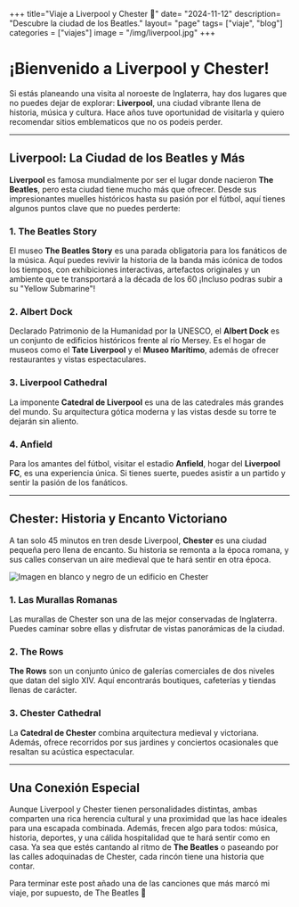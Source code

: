 +++
title="Viaje a Liverpool y Chester 🚕"
date= "2024-11-12"
description= "Descubre la ciudad de los Beatles."
layout= "page"
tags= ["viaje", "blog"]
categories = ["viajes"]
image = "/img/liverpool.jpg"
+++

# ¡Bienvenido a Liverpool y Chester!

Si estás planeando una visita al noroeste de Inglaterra, hay dos lugares que no puedes dejar de explorar: **Liverpool**, una ciudad vibrante llena de historia, música y cultura.
Hace años tuve oportunidad de visitarla y quiero recomendar sitios emblematicos que no os podeis perder.

---

## Liverpool: La Ciudad de los Beatles y Más

**Liverpool** es famosa mundialmente por ser el lugar donde nacieron **The Beatles**, pero esta ciudad tiene mucho más que ofrecer. Desde sus impresionantes muelles históricos hasta su pasión por el fútbol, aquí tienes algunos puntos clave que no puedes perderte:

### 1. The Beatles Story
El museo **The Beatles Story** es una parada obligatoria para los fanáticos de la música. Aquí puedes revivir la historia de la banda más icónica de todos los tiempos, con exhibiciones interactivas, artefactos originales y un ambiente que te transportará a la década de los 60 ¡Incluso podras subir a su "Yellow Submarine"!

### 2. Albert Dock
Declarado Patrimonio de la Humanidad por la UNESCO, el **Albert Dock** es un conjunto de edificios históricos frente al río Mersey. Es el hogar de museos como el **Tate Liverpool** y el **Museo Marítimo**, además de ofrecer restaurantes y vistas espectaculares.

### 3. Liverpool Cathedral
La imponente **Catedral de Liverpool** es una de las catedrales más grandes del mundo. Su arquitectura gótica moderna y las vistas desde su torre te dejarán sin aliento.

### 4. Anfield
Para los amantes del fútbol, visitar el estadio **Anfield**, hogar del **Liverpool FC**, es una experiencia única. Si tienes suerte, puedes asistir a un partido y sentir la pasión de los fanáticos.

---

## Chester: Historia y Encanto Victoriano

A tan solo 45 minutos en tren desde Liverpool, **Chester** es una ciudad pequeña pero llena de encanto. Su historia se remonta a la época romana, y sus calles conservan un aire medieval que te hará sentir en otra época.

![Imagen en blanco y negro de un edificio en Chester](/img/chester.jpg)

### 1. Las Murallas Romanas
Las murallas de Chester son una de las mejor conservadas de Inglaterra. Puedes caminar sobre ellas y disfrutar de vistas panorámicas de la ciudad.

### 2. The Rows
**The Rows** son un conjunto único de galerías comerciales de dos niveles que datan del siglo XIV. Aquí encontrarás boutiques, cafeterías y tiendas llenas de carácter.

### 3. Chester Cathedral
La **Catedral de Chester** combina arquitectura medieval y victoriana. Además, ofrece recorridos por sus jardines y conciertos ocasionales que resaltan su acústica espectacular.

---

## Una Conexión Especial

Aunque Liverpool y Chester tienen personalidades distintas, ambas comparten una rica herencia cultural y una proximidad que las hace ideales para una escapada combinada.
Además, frecen algo para todos: música, historia, deportes, y una cálida hospitalidad que te hará sentir como en casa. 
Ya sea que estés cantando al ritmo de **The Beatles** o paseando por las calles adoquinadas de Chester, cada rincón tiene una historia que contar.

Para terminar este post añado una de las canciones que más marcó mi viaje, por supuesto, de The Beatles 🎸


